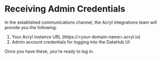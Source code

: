 # Receiving Admin Credentials

In the established communications channel, the Acryl integrations team will provide you the following:

1. Your Acryl instance URL (https://\<your-domain-name>.acryl.io)&#x20;
2. Admin account credentials for logging into the DataHub UI&#x20;

Once you have these, you're ready to log in.
